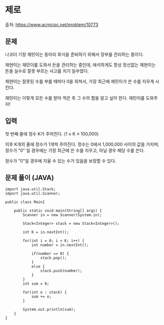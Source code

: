 # 제로 

출처: https://www.acmicpc.net/problem/10773

## 문제
나코더 기장 재민이는 동아리 회식을 준비하기 위해서 장부를 관리하는 중이다.

재현이는 재민이를 도와서 돈을 관리하는 중인데, 애석하게도 항상 정신없는 재현이는 돈을 실수로 잘못 부르는 사고를 치기 일쑤였다.

재현이는 잘못된 수를 부를 때마다 0을 외쳐서, 가장 최근에 재민이가 쓴 수를 지우게 시킨다.

재민이는 이렇게 모든 수를 받아 적은 후 그 수의 합을 알고 싶어 한다. 재민이를 도와주자!

## 입력
첫 번째 줄에 정수 K가 주어진다. (1 ≤ K ≤ 100,000)

이후 K개의 줄에 정수가 1개씩 주어진다. 정수는 0에서 1,000,000 사이의 값을 가지며, 정수가 "0" 일 경우에는 가장 최근에 쓴 수를 지우고, 아닐 경우 해당 수를 쓴다.

정수가 "0"일 경우에 지울 수 있는 수가 있음을 보장할 수 있다.

## 문제 풀이 (JAVA)
```
import java.util.Stack;
import java.util.Scanner;

public class Main{
	
	public static void main(String[] args) {
		Scanner in = new Scanner(System.in);
		
		Stack<Integer> stack = new Stack<Integer>();
		
		int K = in.nextInt();
		
		for(int i = 0; i < K; i++) {
			int number = in.nextInt();
			
			if(number == 0) {
				stack.pop();
			}
			else {
				stack.push(number);
			}
		}
		int sum = 0;
		
		for(int o : stack) {
			sum += o;
		}
	
		System.out.println(sum);
	}
}
```